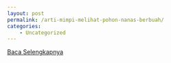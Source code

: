 ```yaml
---
layout: post
permalink: /arti-mimpi-melihat-pohon-nanas-berbuah/
categories:
    - Uncategorized
---
```


[Baca Selengkapnya](/09)
